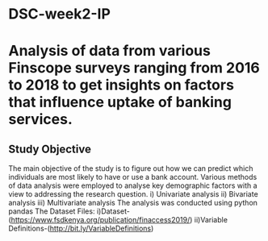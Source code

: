 # DSC-week2-IP
# Analysis of data from various Finscope surveys ranging from 2016 to 2018 to get insights on factors that influence uptake of banking services.
## Study Objective
The main objective of the study is to figure out how we can predict which individuals are most likely to have or use a bank account.
Various methods of data analysis were employed to analyse key demographic factors with a view to addressing the research question.
i) Univariate analysis
ii) Bivariate analysis
iii) Multivariate analysis
The analysis was conducted using python pandas
The Dataset Files:
i)Dataset-(https://www.fsdkenya.org/publication/finaccess2019/)
ii)Variable Definitions-(http://bit.ly/VariableDefinitions)
 
